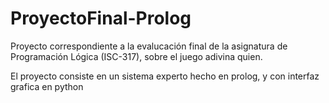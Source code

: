# ProyectoFinal-Prolog
Proyecto correspondiente a la evalucación final de la asignatura de Programación Lógica (ISC-317), sobre el juego adivina quien.

El proyecto consiste en un sistema experto hecho en prolog, y con interfaz grafica en python
